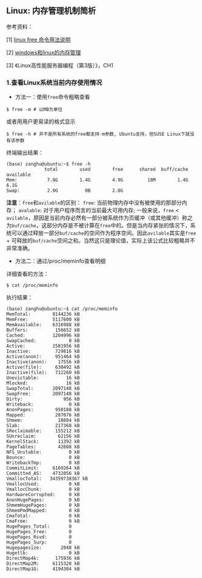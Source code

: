 ## Linux: 内存管理机制简析

参考资料：

\[1\] [linux free 命令用法说明](https://www.imooc.com/article/26314)

\[2\] [windows和linux的内存管理](https://www.cnblogs.com/dartagnan/archive/2011/06/15/2126880.html)

\[3\] 《Linux高性能服务器编程（第3版）》，CH1

### 1.查看Linux系统当前内存使用情况

* 方法一：使用`free`命令粗略查看

```shell
$ free -m # 以MB为单位
```

或者用用户更易读的格式显示

```shell
$ free -h # 并不是所有系统的free都支持-m参数, Ubuntu支持，但SUSE Linux下就没有该参数
```

终端输出结果：
```shell
(base) zanghu@ubuntu:~$ free -h
              total        used        free      shared  buff/cache   available
Mem:           7.8G        1.4G        4.9G         18M        1.4G        6.1G
Swap:          2.0G          0B        2.0G
```

**注意**：`free`和`avilable`的区别：
`free`: 当前物理内存中没有被使用的那部分内存；
`avalable`: 对于用户程序而言的当前最大可用内存; 
一般来说，`free` < `avilable`，原因是当前内存必然有一部分被系统作为页缓冲（或其他缓冲）称之为`buf/cache`，这部分内存是不被计算在`free`中的。但是当内存紧张的情况下，系统可以通过释放一部分`buf/cache`的空间作为程序空间。因此`avilable`其实是`free` + 可释放的`buf/cache`空间之和。当然这只是理论值，实际上该公式比较粗略并不非常准确。

* 方法二：通过/proc/meminfo查看明细

详细查看的方法：

```shell
$ cat /proc/meminfo
```

执行结果：

```shell
(base) zanghu@ubuntu:~$ cat /proc/meminfo
MemTotal:        8144236 kB
MemFree:         5117600 kB
MemAvailable:    6316988 kB
Buffers:          156652 kB
Cached:          1204996 kB
SwapCached:            0 kB
Active:          1581956 kB
Inactive:         729816 kB
Active(anon):     951464 kB
Inactive(anon):    17556 kB
Active(file):     630492 kB
Inactive(file):   712260 kB
Unevictable:          16 kB
Mlocked:              16 kB
SwapTotal:       2097148 kB
SwapFree:        2097148 kB
Dirty:               956 kB
Writeback:             0 kB
AnonPages:        950188 kB
Mapped:           287076 kB
Shmem:             18884 kB
Slab:             217368 kB
SReclaimable:     155212 kB
SUnreclaim:        62156 kB
KernelStack:       11392 kB
PageTables:        42608 kB
NFS_Unstable:          0 kB
Bounce:                0 kB
WritebackTmp:          0 kB
CommitLimit:     6169264 kB
Committed_AS:    4732056 kB
VmallocTotal:   34359738367 kB
VmallocUsed:           0 kB
VmallocChunk:          0 kB
HardwareCorrupted:     0 kB
AnonHugePages:         0 kB
ShmemHugePages:        0 kB
ShmemPmdMapped:        0 kB
CmaTotal:              0 kB
CmaFree:               0 kB
HugePages_Total:       0
HugePages_Free:        0
HugePages_Rsvd:        0
HugePages_Surp:        0
Hugepagesize:       2048 kB
Hugetlb:               0 kB
DirectMap4k:      175936 kB
DirectMap2M:     6115328 kB
DirectMap1G:     4194304 kB
```